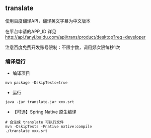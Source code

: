 ## translate
使用百度翻译API，翻译英文字幕为中文版本

在平台申请的APP_ID 详见 http://api.fanyi.baidu.com/api/trans/product/desktop?req=developer  

注意百度免费开发账号限制：不限字数，调用频次限每秒1次

### 编译运行
- 编译项目
```shell
mvn package -DskipTests=true
```
- 运行

```shell
java -jar translate.jar xxx.srt
```

- 【可选】Spring Native 原生编译

```shell
# 会生成 translate 可执行文件
mvn -DskipTests -Pnative native:compile
./translate xxx.srt
```


